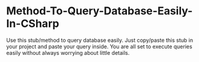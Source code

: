 # Method-To-Query-Database-Easily-In-CSharp
Use this stub/method to query database easily. Just copy/paste this stub in your project and paste your query inside. You are all set to execute queries easily without always worrying about little details.
